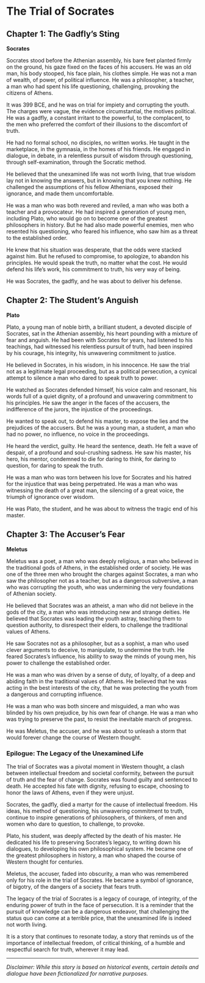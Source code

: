 
# The Trial of Socrates

## Chapter 1: The Gadfly’s Sting

**Socrates**

Socrates stood before the Athenian assembly, his bare feet planted firmly on the ground, his gaze fixed on the faces of his accusers. He was an old man, his body stooped, his face plain, his clothes simple. He was not a man of wealth, of power, of political influence. He was a philosopher, a teacher, a man who had spent his life questioning, challenging, provoking the citizens of Athens.

It was 399 BCE, and he was on trial for impiety and corrupting the youth. The charges were vague, the evidence circumstantial, the motives political. He was a gadfly, a constant irritant to the powerful, to the complacent, to the men who preferred the comfort of their illusions to the discomfort of truth.

He had no formal school, no disciples, no written works. He taught in the marketplace, in the gymnasia, in the homes of his friends. He engaged in dialogue, in debate, in a relentless pursuit of wisdom through questioning, through self-examination, through the Socratic method.

He believed that the unexamined life was not worth living, that true wisdom lay not in knowing the answers, but in knowing that you knew nothing. He challenged the assumptions of his fellow Athenians, exposed their ignorance, and made them uncomfortable.

He was a man who was both revered and reviled, a man who was both a teacher and a provocateur. He had inspired a generation of young men, including Plato, who would go on to become one of the greatest philosophers in history. But he had also made powerful enemies, men who resented his questioning, who feared his influence, who saw him as a threat to the established order.

He knew that his situation was desperate, that the odds were stacked against him. But he refused to compromise, to apologize, to abandon his principles. He would speak the truth, no matter what the cost. He would defend his life’s work, his commitment to truth, his very way of being.

He was Socrates, the gadfly, and he was about to deliver his defense.

## Chapter 2: The Student’s Anguish

**Plato**

Plato, a young man of noble birth, a brilliant student, a devoted disciple of Socrates, sat in the Athenian assembly, his heart pounding with a mixture of fear and anguish. He had been with Socrates for years, had listened to his teachings, had witnessed his relentless pursuit of truth, had been inspired by his courage, his integrity, his unwavering commitment to justice.

He believed in Socrates, in his wisdom, in his innocence. He saw the trial not as a legitimate legal proceeding, but as a political persecution, a cynical attempt to silence a man who dared to speak truth to power.

He watched as Socrates defended himself, his voice calm and resonant, his words full of a quiet dignity, of a profound and unwavering commitment to his principles. He saw the anger in the faces of the accusers, the indifference of the jurors, the injustice of the proceedings.

He wanted to speak out, to defend his master, to expose the lies and the prejudices of the accusers. But he was a young man, a student, a man who had no power, no influence, no voice in the proceedings.

He heard the verdict, guilty. He heard the sentence, death. He felt a wave of despair, of a profound and soul-crushing sadness. He saw his master, his hero, his mentor, condemned to die for daring to think, for daring to question, for daring to speak the truth.

He was a man who was torn between his love for Socrates and his hatred for the injustice that was being perpetrated. He was a man who was witnessing the death of a great man, the silencing of a great voice, the triumph of ignorance over wisdom.

He was Plato, the student, and he was about to witness the tragic end of his master.

## Chapter 3: The Accuser’s Fear

**Meletus**

Meletus was a poet, a man who was deeply religious, a man who believed in the traditional gods of Athens, in the established order of society. He was one of the three men who brought the charges against Socrates, a man who saw the philosopher not as a teacher, but as a dangerous subversive, a man who was corrupting the youth, who was undermining the very foundations of Athenian society.

He believed that Socrates was an atheist, a man who did not believe in the gods of the city, a man who was introducing new and strange deities. He believed that Socrates was leading the youth astray, teaching them to question authority, to disrespect their elders, to challenge the traditional values of Athens.

He saw Socrates not as a philosopher, but as a sophist, a man who used clever arguments to deceive, to manipulate, to undermine the truth. He feared Socrates’s influence, his ability to sway the minds of young men, his power to challenge the established order.

He was a man who was driven by a sense of duty, of loyalty, of a deep and abiding faith in the traditional values of Athens. He believed that he was acting in the best interests of the city, that he was protecting the youth from a dangerous and corrupting influence.

He was a man who was both sincere and misguided, a man who was blinded by his own prejudice, by his own fear of change. He was a man who was trying to preserve the past, to resist the inevitable march of progress.

He was Meletus, the accuser, and he was about to unleash a storm that would forever change the course of Western thought.

### Epilogue: The Legacy of the Unexamined Life

The trial of Socrates was a pivotal moment in Western thought, a clash between intellectual freedom and societal conformity, between the pursuit of truth and the fear of change. Socrates was found guilty and sentenced to death. He accepted his fate with dignity, refusing to escape, choosing to honor the laws of Athens, even if they were unjust.

Socrates, the gadfly, died a martyr for the cause of intellectual freedom. His ideas, his method of questioning, his unwavering commitment to truth, continue to inspire generations of philosophers, of thinkers, of men and women who dare to question, to challenge, to provoke.

Plato, his student, was deeply affected by the death of his master. He dedicated his life to preserving Socrates’s legacy, to writing down his dialogues, to developing his own philosophical system. He became one of the greatest philosophers in history, a man who shaped the course of Western thought for centuries.

Meletus, the accuser, faded into obscurity, a man who was remembered only for his role in the trial of Socrates. He became a symbol of ignorance, of bigotry, of the dangers of a society that fears truth.

The legacy of the trial of Socrates is a legacy of courage, of integrity, of the enduring power of truth in the face of persecution. It is a reminder that the pursuit of knowledge can be a dangerous endeavor, that challenging the status quo can come at a terrible price, that the unexamined life is indeed not worth living.

It is a story that continues to resonate today, a story that reminds us of the importance of intellectual freedom, of critical thinking, of a humble and respectful search for truth, wherever it may lead.

***

*Disclaimer: While this story is based on historical events, certain details and dialogue have been fictionalized for narrative purposes.*